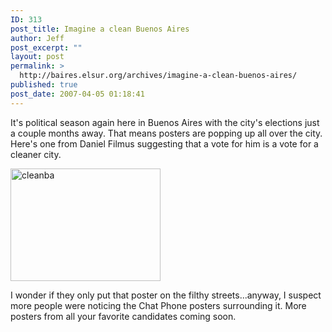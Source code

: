 ```yaml
---
ID: 313
post_title: Imagine a clean Buenos Aires
author: Jeff
post_excerpt: ""
layout: post
permalink: >
  http://baires.elsur.org/archives/imagine-a-clean-buenos-aires/
published: true
post_date: 2007-04-05 01:18:41
---
```

It's political season again here in Buenos Aires with the city's elections just a couple months away. That means posters are popping up all over the city. Here's one from Daniel Filmus suggesting that a vote for him is a vote for a cleaner city. 


<a data-flickr-embed="true"  href="https://www.flickr.com/photos/jeffbarry/25817996175/in/dateposted-family/" title="cleanba"><img src="https://farm2.staticflickr.com/1483/25817996175_11a1a363f7_o.jpg" width="240" height="180" alt="cleanba"></a>

I wonder if they only put that poster on the filthy streets...anyway, I suspect more people were noticing the Chat Phone posters surrounding it. More posters from all your favorite candidates coming soon.